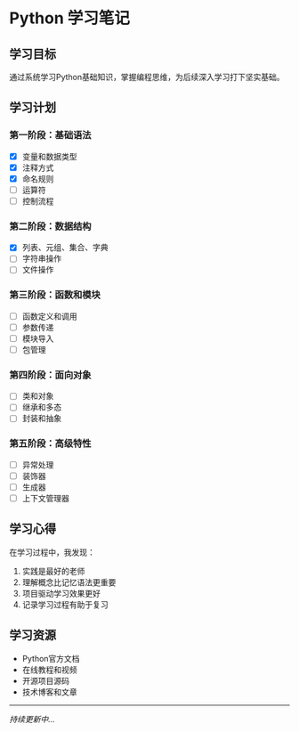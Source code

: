 # Python 学习笔记

## 学习目标
通过系统学习Python基础知识，掌握编程思维，为后续深入学习打下坚实基础。

## 学习计划

### 第一阶段：基础语法
- [x] 变量和数据类型
- [x] 注释方式
- [x] 命名规则
- [ ] 运算符
- [ ] 控制流程

### 第二阶段：数据结构
- [x] 列表、元组、集合、字典
- [ ] 字符串操作
- [ ] 文件操作

### 第三阶段：函数和模块
- [ ] 函数定义和调用
- [ ] 参数传递
- [ ] 模块导入
- [ ] 包管理

### 第四阶段：面向对象
- [ ] 类和对象
- [ ] 继承和多态
- [ ] 封装和抽象

### 第五阶段：高级特性
- [ ] 异常处理
- [ ] 装饰器
- [ ] 生成器
- [ ] 上下文管理器

## 学习心得
在学习过程中，我发现：
1. 实践是最好的老师
2. 理解概念比记忆语法更重要
3. 项目驱动学习效果更好
4. 记录学习过程有助于复习

## 学习资源
- Python官方文档
- 在线教程和视频
- 开源项目源码
- 技术博客和文章

---
*持续更新中...* 